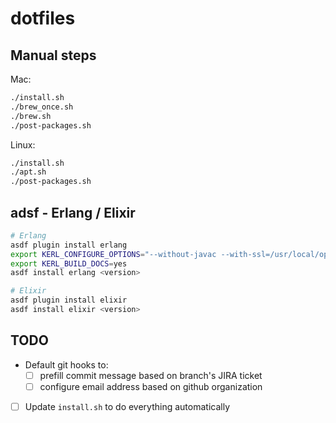 # dotfiles

## Manual steps

Mac:

```sh
./install.sh
./brew_once.sh
./brew.sh
./post-packages.sh
```

Linux:

```sh
./install.sh
./apt.sh
./post-packages.sh
```

## adsf - Erlang / Elixir

```sh
# Erlang
asdf plugin install erlang
export KERL_CONFIGURE_OPTIONS="--without-javac --with-ssl=/usr/local/opt/openssl@1.1"
export KERL_BUILD_DOCS=yes
asdf install erlang <version>

# Elixir
asdf plugin install elixir
asdf install elixir <version>
```

## TODO

- Default git hooks to:
  - [ ] prefill commit message based on branch's JIRA ticket
  - [ ] configure email address based on github organization

- [ ] Update `install.sh` to do everything automatically
